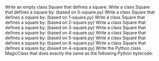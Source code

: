 Write an empty class Square that defines a square:
Write a class Square that defines a square by: (based on 0-square.py)
Write a class Square that defines a square by: (based on 1-square.py)
Write a class Square that defines a square by: (based on 2-square.py)
Write a class Square that defines a square by: (based on 3-square.py)
Write a class Square that defines a square by: (based on 4-square.py)
Write a class Square that defines a square by: (based on 5-square.py)
Write a class Square that defines a square by: (based on 6-square.py)
Write a class Square that defines a square by: (based on 4-square.py)
Write the Python class MagicClass that does exactly the same as the following Python bytecode:
